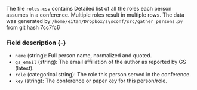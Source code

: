 The file `roles.csv` contains Detailed list of all the roles each person assumes in a conference. Multiple roles result in multiple rows.
The data was generated by `/home/eitan/Dropbox/sysconf/src/gather_persons.py` from git hash 7cc7fc6


### Field description {-}

  * `name` (string): Full person name, normalized and quoted.
  * `gs_email` (string): The email affiliation of the author as reported by GS (latest).
  * `role` (categorical string): The role this person served in the conference.
  * `key` (string): The conference or paper key for this person/role.
